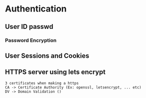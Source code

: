 # Authentication

## User ID passwd 

### Password Encryption

## User Sessions and Cookies

## HTTPS server using lets encrypt

```
3 certificates when making a https
CA -> Certificate Authority (Ex: openssl, letsencrypt, ... etc)
DV -> Domain Validation ()

```

### 